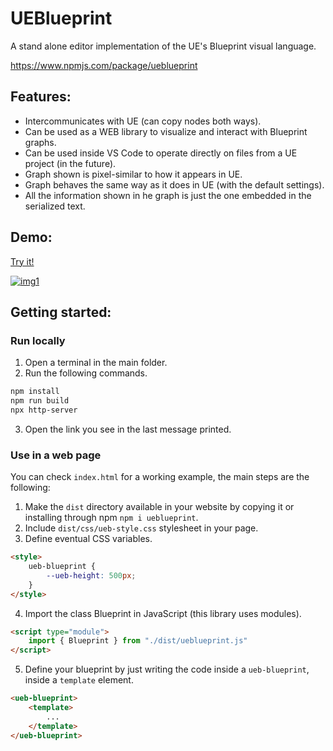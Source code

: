 # UEBlueprint

A stand alone editor implementation of the UE's Blueprint visual language.

https://www.npmjs.com/package/ueblueprint

## Features:

- Intercommunicates with UE (can copy nodes both ways).
- Can be used as a WEB library to visualize and interact with Blueprint graphs.
- Can be used inside VS Code to operate directly on files from a UE project (in the future).
- Graph shown is pixel-similar to how it appears in UE.
- Graph behaves the same way as it does in UE (with the default settings).
- All the information shown in he graph is just the one embedded in the serialized text.

## Demo:

[Try it!](https://barsdeveloper.github.io/ueblueprint/)

[![img1](https://github.com/barsdeveloper/ueblueprint/assets/84736467/022704e7-2c9f-4595-9513-cd7770961e0d)](https://barsdeveloper.github.io/ueblueprint/)

## Getting started:

### Run locally
1) Open a terminal in the main folder.
2) Run the following commands.
```sh
npm install
npm run build
npx http-server
```
3) Open the link you see in the last message printed.

### Use in a web page

You can check `index.html` for a working example, the main steps are the following:
1. Make the `dist` directory available in your website by copying it or installing through npm `npm i ueblueprint`.
2. Include `dist/css/ueb-style.css` stylesheet in your page.
3. Define eventual CSS variables.
```HTML
<style>
    ueb-blueprint {
        --ueb-height: 500px;
    }
</style>
```
4. Import the class Blueprint in JavaScript (this library uses modules).
```HTML
<script type="module">
    import { Blueprint } from "./dist/ueblueprint.js"
</script>
```
5. Define your blueprint by just writing the code inside a `ueb-blueprint`, inside a `template` element.
```HTML
<ueb-blueprint>
    <template>
        ...                   
    </template>
</ueb-blueprint>
```
